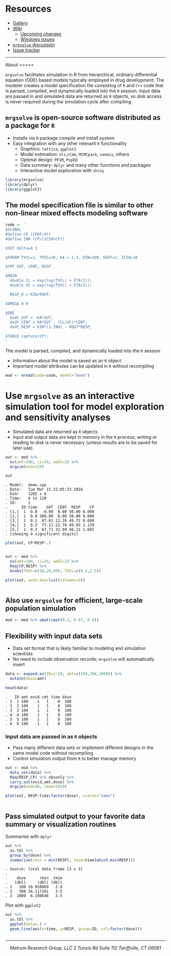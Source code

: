 Resources
=========

-   [Gallery](https://github.com/metrumresearchgroup/mrgsolve/wiki/gallery)
-   [Wiki](https://github.com/metrumresearchgroup/mrgsolve/wiki)
    -   [Upcoming changes](https://github.com/metrumresearchgroup/mrgsolve/wiki/Upcoming-changes)
    -   [Windows issues](https://github.com/metrumresearchgroup/mrgsolve/wiki/Windows-issues#issues-with-using-mrgsolve-on-windows-platforms)
-   [`mrgsolve` discussion](https://groups.google.com/a/metrumrg.com/forum/#!forum/mrgsolve)
-   [Issue tracker](https://github.com/metrumresearchgroup/mrgsolve/issues)

<hr>
About
=====

`mrgsolve` facilitates simulation in R from hierarchical, ordinary differential equation (ODE) based models typically employed in drug development. The modeler creates a model specification file consisting of `R` and `C++` code that is parsed, compiled, and dynamically loaded into the `R` session. Input data are passed in and simulated data are returned as `R` objects, so disk access is never required during the simulation cycle after compiling.

`mrgsolve` is open-source software distributed as a package for `R`
-------------------------------------------------------------------

-   Installs via `R` package compile and install system
-   Easy integration with any other relevant `R` functionality
    -   Graphics: `lattice`, `ggplot2`
    -   Model estimation: `nls`,`nlme`, `MCMCpack`, `saemix`, others
    -   Optimal design: `PFIM`, `PopED`
    -   Data summary: `dplyr` and many other functions and packages
    -   Interactive model exploration with `shiny`

``` r
library(mrgsolve)
library(dplyr)
library(ggplot2)
```

The model specification file is similar to other non-linear mixed effects modeling software
-------------------------------------------------------------------------------------------

``` r
code <- '
$GLOBAL
#define CP (CENT/VC)
#define INH (CP/(IC50+CP))

$SET delta=0.1

$PARAM TVCL=1, TVVC=20, KA = 1.3, KIN=100, KOUT=2, IC50=10

$CMT GUT, CENT, RESP

$MAIN
  double CL = exp(log(TVCL) + ETA(1));
  double VC = exp(log(TVVC) + ETA(2));

  RESP_0 = KIN/KOUT;

$OMEGA 0 0

$ODE
  dxdt_GUT = -KA*GUT;
  dxdt_CENT = KA*GUT - (CL/VC)*CENT;
  dxdt_RESP = KIN*(1-INH) - KOUT*RESP;

$TABLE capture(CP);
'
```

The model is parsed, compiled, and dynamically loaded into the `R` session

-   Information about the model is saved as an `R` object
-   Important model attributes can be updated in `R` without recompiling

``` r
mod <- mread(code=code, model="demo")
```

Use `mrgsolve` as an interactive simulation tool for model exploration and sensitivity analyses
===============================================================================================

-   Simulated data are returned as `R` objects
-   Input and output data are kept in memory in the `R` process; writing or reading to disk is never necessary (unless results are to be saved for later use).

``` r
out <- mod %>%
  ev(amt=100, ii=24, addl=2) %>%
  mrgsim(end=120)

out
```

    . Model:  demo.cpp 
    . Date:   Tue Mar 15 22:05:33 2016 
    . Dim:    1202 x 6 
    . Time:   0 to 120 
    . ID:     1 
    .      ID time    GUT  CENT  RESP    CP
    . [1,]  1  0.0   0.00  0.00 50.00 0.000
    . [2,]  1  0.0 100.00  0.00 50.00 0.000
    . [3,]  1  0.1  87.81 12.16 49.72 0.608
    . [4,]  1  0.2  77.11 22.78 49.03 1.139
    . [5,]  1  0.3  67.71 32.04 48.11 1.602
    . [showing 4 significant digits]

``` r
plot(out, CP+RESP~.)
```

<img src="img/unnamed-chunk-7-1.png" title="" alt="" style="display: block; margin: auto;" />

``` r
out <- mod %>%
  ev(amt=100, ii=24, addl=2) %>%
  Req(CP,RESP) %>%
  knobs(TVVC=c(10,20,40), TVCL=c(0.5,1.5))
```

``` r
plot(out, auto.key=list(columns=3))
```

<img src="img/unnamed-chunk-8-1.png" title="" alt="" style="display: block; margin: auto;" />

Also use `mrgsolve` for efficient, large-scale population simulation
--------------------------------------------------------------------

``` r
mod <- mod %>% omat(cmat(0.1, 0.67, 0.4))
```

Flexibility with input data sets
--------------------------------

-   Data set format that is likely familiar to modeling and simulation scientists
-   No need to include observation records; `mrgsolve` will automatically insert

``` r
data <- expand.ev(ID=1:10, amt=c(100,300,1000)) %>%
  mutate(dose=amt)

head(data)
```

    .   ID amt evid cmt time dose
    . 1  1 100    1   1    0  100
    . 2  2 100    1   1    0  100
    . 3  3 100    1   1    0  100
    . 4  4 100    1   1    0  100
    . 5  5 100    1   1    0  100
    . 6  6 100    1   1    0  100

### Input data are passed in as `R` objects

-   Pass many different data sets or implement different designs in the same model code without recompiling
-   Control simulation output from `R` to better manage memory

``` r
out <- mod %>%
  data_set(data) %>%
  Req(RESP,CP) %>% obsonly %>%
  carry.out(evid,amt,dose) %>%
  mrgsim(end=48, seed=1010)
```

``` r
plot(out, RESP~time|factor(dose), scales="same")
```

<img src="img/unnamed-chunk-12-1.png" title="" alt="" style="display: block; margin: auto;" />

Pass simulated output to your favorite data summary or visualization routines
-----------------------------------------------------------------------------

Summarise with `dplyr`

``` r
out %>%
  as.tbl %>%
  group_by(dose) %>%
  summarise(rmin = min(RESP), tmim=time[which.min(RESP)])
```

    . Source: local data frame [3 x 3]
    . 
    .    dose      rmin  tmim
    .   (dbl)     (dbl) (dbl)
    . 1   100 18.958869   2.9
    . 2   300 16.117261   3.5
    . 3  1000  6.198648   3.5

Plot with `ggplot2`

``` r
out %>%
  as.tbl %>%
  ggplot(data=.) +
  geom_line(aes(x=time, y=RESP, group=ID, col=factor(dose)))
```

<img src="img/unnamed-chunk-14-1.png" title="" alt="" style="display: block; margin: auto;" />

<hr>
<center>
<i>Metrum Research Group, LLC 2 Tunxis Rd Suite 112 Tariffville, CT 06081 </i>
</center>
<br> <br>
